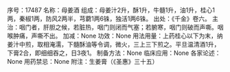 序号：17487
名称：母姜酒
组成：母姜汁2升，酥1升，牛髓1升，油1升，桂心1两，秦椒1两，防风2两半，芎藭1两6铢，独活1两6铢。
出处：《千金》卷六。
主治：咽门者，肝胆之候，若脏热，咽门则闭而气塞；若腑寒，咽门则破而声嘶。咽喉肿痛，声嘶不出。
加减：None
功效：None
用法用量：上药桂心以下为末，纳姜汁中煎，取相淹濡，下髓酥油等令调，微火，三上三下煎之。平旦温清酒1升，下膏2合，即细细吞之，日3夜1。
制备方法：None
临床应用：None
各家论述：None
用药禁忌：None
附注：生姜膏（《圣惠》三十五）
